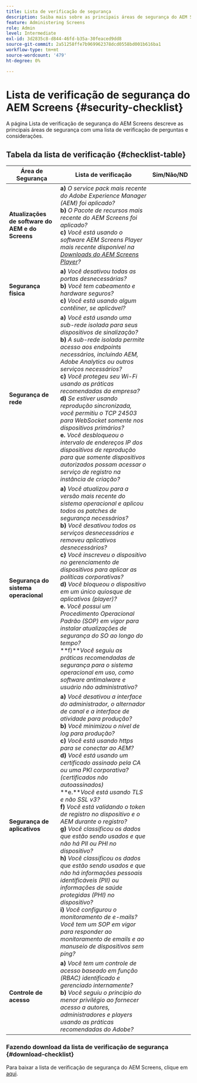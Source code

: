 ```yaml
---
title: Lista de verificação de segurança
description: Saiba mais sobre as principais áreas de segurança do AEM Screens com uma lista de verificação de perguntas e considerações.
feature: Administering Screens
role: Admin
level: Intermediate
exl-id: 3d2835c8-d844-46fd-b35a-30feaced9dd8
source-git-commit: 2a51258ffe7b969962378dcd0558bd001b616ba1
workflow-type: tm+mt
source-wordcount: '479'
ht-degree: 0%

---
```


# Lista de verificação de segurança do AEM Screens {#security-checklist}

A página Lista de verificação de segurança do AEM Screens descreve as principais áreas de segurança com uma lista de verificação de perguntas e considerações.

## Tabela da lista de verificação {#checklist-table}

| **Área de Segurança** | **Lista de verificação** | **Sim/Não/ND** |
|---|---|---|
| **Atualizações de software do AEM e do Screens** | **a)** *O service pack mais recente do Adobe Experience Manager (AEM) foi aplicado?* <br>**b)** *O Pacote de recursos mais recente do AEM Screens foi aplicado?* <br>**c)** *Você está usando o software AEM Screens Player mais recente disponível na [Downloads do AEM Screens Player](https://download.macromedia.com/screens/)?* |
| **Segurança física** | **a)** *Você desativou todas as portas desnecessárias?* <br>**b)** *Você tem cabeamento e hardware seguros?* <br>**c)** *Você está usando algum contêiner, se aplicável?* |
| **Segurança de rede** | **a)** *Você está usando uma sub-rede isolada para seus dispositivos de sinalização?* <br>**b)** *A sub-rede isolada permite acesso aos endpoints necessários, incluindo AEM, Adobe Analytics ou outros serviços necessários?* <br>**c)** *Você protegeu seu Wi-Fi usando as práticas recomendadas da empresa?* <br>**d)** *Se estiver usando reprodução sincronizada, você permitiu o TCP 24503 para WebSocket somente nos dispositivos primários?* <br>**e.** *Você desbloqueou o intervalo de endereços IP dos dispositivos de reprodução para que somente dispositivos autorizados possam acessar o serviço de registro na instância de criação?* |
| **Segurança do sistema operacional** | **a)** *Você atualizou para a versão mais recente do sistema operacional e aplicou todos os patches de segurança necessários?* <br>**b)** *Você desativou todos os serviços desnecessários e removeu aplicativos desnecessários?* <br>**c)** *Você inscreveu o dispositivo no gerenciamento de dispositivos para aplicar as políticas corporativas?* <br>**d)** *Você bloqueou o dispositivo em um único quiosque de aplicativos (player)?* <br>**e.** *Você possui um Procedimento Operacional Padrão (SOP) em vigor para instalar atualizações de segurança do SO ao longo do tempo?*<br>**f)***Você seguiu as práticas recomendadas de segurança para o sistema operacional em uso, como software antimalware e usuário não administrativo?* |
| **Segurança de aplicativos** | **a)** *Você desativou a interface do administrador, o alternador de canal e a interface de atividade para produção?* <br>**b)** *Você minimizou o nível de log para produção?* <br>**c)** *Você está usando https para se conectar ao AEM?* <br>**d)** *Você está usando um certificado assinado pela CA ou uma PKI corporativa? (certificados não autoassinados)*<br>**e.***Você está usando TLS e não SSL v3?*<br>**f)** *Você está validando o token de registro no dispositivo e o AEM durante o registro?*<br> **g)** *Você classificou os dados que estão sendo usados e que não há PII ou PHI no dispositivo?*<br> **h)** *Você classificou os dados que estão sendo usados e que não há informações pessoais identificáveis (PII) ou informações de saúde protegidas (PHI) no dispositivo?*<br> **i)** *Você configurou o monitoramento de e-mails? Você tem um SOP em vigor para responder ao monitoramento de emails e ao manuseio de dispositivos sem ping?* |
| **Controle de acesso** | **a)** *Você tem um controle de acesso baseado em função (RBAC) identificado e gerenciado internamente?* <br>**b)** *Você seguiu o princípio do menor privilégio ao fornecer acesso a autores, administradores e players usando as práticas recomendadas do Adobe?* |

### Fazendo download da lista de verificação de segurança {#download-checklist}

Para baixar a lista de verificação de segurança do AEM Screens, clique em [aqui](/help/user-guide/assets/AEMScreens-SecurityChecklist.pdf).
